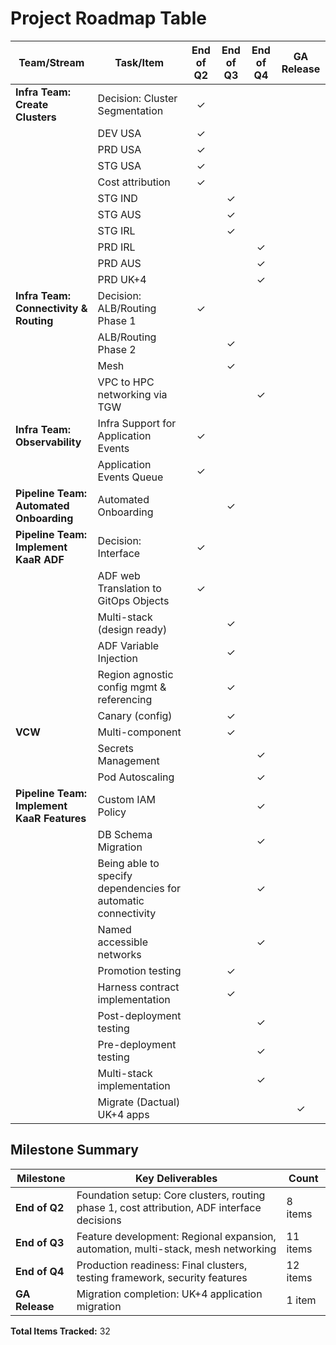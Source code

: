 # Project Roadmap Table

| Team/Stream | Task/Item | End of Q2 | End of Q3 | End of Q4 | GA Release |
|-------------|-----------|:---------:|:---------:|:---------:|:----------:|
| **Infra Team: Create Clusters** | Decision: Cluster Segmentation | ✓ | | | |
| | DEV USA | ✓ | | | |
| | PRD USA | ✓ | | | |
| | STG USA | ✓ | | | |
| | Cost attribution | ✓ | | | |
| | STG IND | | ✓ | | |
| | STG AUS | | ✓ | | |
| | STG IRL | | ✓ | | |
| | PRD IRL | | | ✓ | |
| | PRD AUS | | | ✓ | |
| | PRD UK+4 | | | ✓ | |
| **Infra Team: Connectivity & Routing** | Decision: ALB/Routing Phase 1 | ✓ | | | |
| | ALB/Routing Phase 2 | | ✓ | | |
| | Mesh | | ✓ | | |
| | VPC to HPC networking via TGW | | | ✓ | |
| **Infra Team: Observability** | Infra Support for Application Events | ✓ | | | |
| | Application Events Queue | ✓ | | | |
| **Pipeline Team: Automated Onboarding** | Automated Onboarding | | ✓ | | |
| **Pipeline Team: Implement KaaR ADF** | Decision: Interface | ✓ | | | |
| | ADF web Translation to GitOps Objects | ✓ | | | |
| | Multi-stack (design ready) | | ✓ | | |
| | ADF Variable Injection | | ✓ | | |
| | Region agnostic config mgmt & referencing | | ✓ | | |
| | Canary (config) | | ✓ | | |
| **VCW** | Multi-component | | ✓ | | |
| | Secrets Management | | | ✓ | |
| | Pod Autoscaling | | | ✓ | |
| **Pipeline Team: Implement KaaR Features** | Custom IAM Policy | | | ✓ | |
| | DB Schema Migration | | | ✓ | |
| | Being able to specify dependencies for automatic connectivity | | | ✓ | |
| | Named accessible networks | | | ✓ | |
| | Promotion testing | | ✓ | | |
| | Harness contract implementation | | ✓ | | |
| | Post-deployment testing | | | ✓ | |
| | Pre-deployment testing | | | ✓ | |
| | Multi-stack implementation | | | ✓ | |
| | Migrate (Dactual) UK+4 apps | | | | ✓ |

## Milestone Summary

| Milestone | Key Deliverables | Count |
|-----------|-----------------|-------|
| **End of Q2** | Foundation setup: Core clusters, routing phase 1, cost attribution, ADF interface decisions | 8 items |
| **End of Q3** | Feature development: Regional expansion, automation, multi-stack, mesh networking | 11 items |
| **End of Q4** | Production readiness: Final clusters, testing framework, security features | 12 items |
| **GA Release** | Migration completion: UK+4 application migration | 1 item |

**Total Items Tracked:** 32

